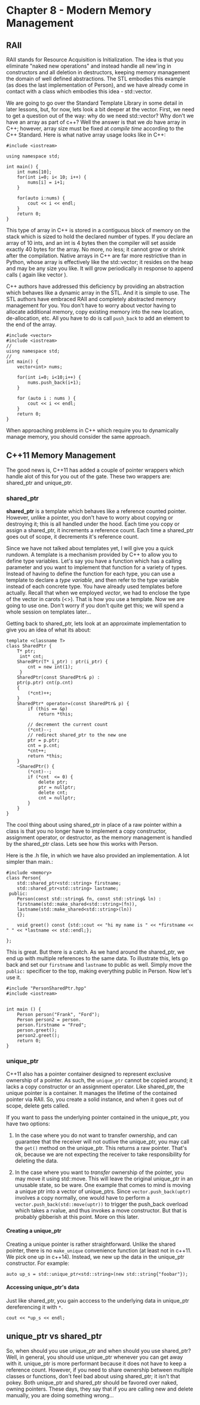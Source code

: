 
# Chapter 8 - Modern Memory Management

## RAII

RAII stands for Resource Acquisition is Initialization. The idea is that you eliminate "naked new operations" and instead handle all new'ing in constructors and all deletion in destructors, keeping memory management the domain of well defined abstractions. The STL embodies this example (as does the last implementation of Person), and we have already come in contact with a class which embodies this idea - std::vector. 
 
 We are going to go over the Standard Template Library in some detail in later lessons, but, for now, lets look a bit deeper at the vector. First, we need to get a question out of the way: why do we need std::vector? Why don't we have an array as part of c++? Well the answer is that we _do_ have array in C++; however, array size must be fixed at _compile_ _time_ according to the C++ Standard. Here is what native array usage looks like in C++:
 
```
#include <iostream>
 
using namespace std;
 
int main() {
    int nums[10];
    for(int i=0; i< 10; i++) {
        nums[i] = i+1;
    }
    
    for(auto i:nums) {
        cout << i << endl;
    }
    return 0;
}
```

This type of array in C++ is stored in a contiguous block of memory on the stack which is sized to hold the declared number of types. If you declare an array of 10 ints, and an int is 4 bytes then the compiler will set asside exactly 40 bytes for the array. No more, no less; it cannot grow or shrink after the compilation. Native arrays in C++ are far more restrictive than in Python, whose array is effectively like the std::vector; it resides on the heap and may be any size you like. It will grow periodically in response to append calls ( again like vector ). 

C++ authors have addressed this deficiency by providing an abstraction which behaves like a dynamic array in the STL. And it is simple to use. The STL authors have embraced RAII and completely abstracted memory management for you. You don't have to worry about vector having to allocate additional memory, copy existing memory into the new location, de-allocation, etc. All you have to do is call `push_back` to add an element to the end of the array. 

```
#include <vector>
#include <iostream>
//
uisng namespace std;
//
int main() {
    vector<int> nums;
    
    for(int i=0; i<10;i++) {
        nums.push_back(i+1); 
    }
    
    for (auto i : nums ) {
        cout << i << endl;
    }
    return 0;
}
```
When approaching problems in C++ which require you to dynamically manage memory, you should consider the same approach. 

## C++11 Memory Management

The good news is, C++11 has added a couple of pointer wrappers which handle alot of this for you out of the gate. These two wrappers are: shared_ptr and unique_ptr. 

### shared_ptr 

**shared_ptr** is a template which behaves like a reference counted pointer. However, unlike a pointer, you don't have to worry about copying or destroying it; this is all handled under the hood. Each time you copy or assign a shared_ptr, it increments a reference count. Each time a shared_ptr goes out of scope, it decrements it's reference count. 

Since we have not talked about templates yet, I will give you a quick rundown. A template is a mechanism provided by C++ to allow you to define type variables. Let's say you have a function which has a calling parameter and you want to implement that function for a variety of types. Instead of having to define the function for each type, you can use a template to declare a *type variable*, and then refer to the type variable instead of each concrete type. You have already used templates before actually. Recall that when we employed *vector*, we had to enclose the type of the vector in carots (<>). That is how you use a template. Now we are going to use one. Don't worry if you don't quite get this; we will spend a whole session on templates later...

Getting back to shared_ptr, lets look at an approximate implementation to give you an idea of what its about:

```
template <classname T>
class SharedPtr {
    T* ptr;
     int* cnt;
    SharedPtr(T* i_ptr) : ptr(i_ptr) {
        cnt = new int(1);
     }
    SharedPtr(const SharedPtr& p) :
    ptr(p.ptr) cnt(p.cnt)
    {
        (*cnt)++;
    }
    SharedPtr* operator=(const SharedPtr& p) {
        if (this == &p)
            return *this;
        
        // decrement the current count
        (*cnt)--;
        // redirect shared_ptr to the new one    
        ptr = p.ptr;
        cnt = p.cnt;
        *cnt++;
        return *this;
    }
    ~SharedPtr() {
        (*cnt)--;
        if (*cnt  <= 0) {
            delete ptr;
            ptr = nullptr;
            delete cnt;
            cnt = nullptr;
        }
    }
}
```

The cool thing about using shared_ptr in place of a raw pointer within a class is that you no longer have to implement a copy constructor, assignment operator, or destructor, as the memory management is handled by the shared_ptr class. Lets see how this works with Person.

Here is the .h file, in which we have also provided an implementation. A lot simpler than main.:

```
#include <memory>
class Person{
    std::shared_ptr<std::string> firstname;
    std::shared_ptr<std::string> lastname;
 public:
    Person(const std::string& fn, const std::string& ln) :
    firstname(std::make_shared<std::string>(fn)), 
    lastname(std::make_shared<std::string>(ln))
    {};
    
    void greet() const {std::cout << "hi my name is " << *firstname << " " << *lastname << std::endl;};
    
};
```

This is great. But there is a catch. As we hand around the shared_ptr, we end up with multiple references to the same data. To illustrate this, lets go back and set our `firstname` and `lastname` to public as well. Simply move the `public:` specificer to the top, making everything public in Person. Now let's use it.

```
#include "PersonSharedPtr.hpp"
#include <iostream>


int main () {
    Person person("Frank", "Ford");
    Person person2 = person.
    person.firstname = "Fred";
    person.greet();
    person2.greet();
    return 0;
}
```

### unique_ptr

C++11 also has a pointer container designed to represent exclusive ownership of a pointer. As such, the ```unique_ptr``` cannot be copied around; it lacks a copy constructor or an assignment operator. Like shared_ptr, the unique pointer is a container. It manages the lifetime of the contained pointer via RAII. So, you create a solid instance, and when it goes out of scope, delete gets called. 

If you want to pass the underlying pointer contained in the unique_ptr, you have two options:

1. In the case where you do not want to transfer ownership, and can guarantee that the receiver will not outlive the unique_ptr, you may call the ```get()``` method on the unique_ptr. This returns a raw pointer. That's ok, because we are not expecting the receiver to take responsibility for deleting the data.

2. In the case where you want to *transfer* ownership of the pointer, you may move it using std::move. This will leave the original unique_ptr in an unusable state, so be ware. One example that comes to mind is moving a unique ptr into a vector of unique_ptrs. Since ```vector.push_back(uptr)``` involves a copy normally, one would have to perform a ```vector.push_back(std::move(uptr))``` to trigger the push_back overload which takes a rvalue, and thus invokes a move constructor. But that is probably gibberish at this point. More on this later. 

#### Creating a unique_ptr

Creating a unique pointer is rather straightforward. Unlike the shared pointer, there is no ```make_unique``` convenience function (at least not in c++11. We pick one up in c++14). Instead, we new up the data in the unique_ptr constructor. For example:

```
auto up_s = std::unique_ptr<std::string>(new std::string{"foobar"});
```

#### Accessing unique_ptr's data

Just like shared_ptr, you gain acccess to the underlying data in unique_ptr dereferencing it with ```*```. 

```
cout << *up_s << endl;
```

## unique_ptr vs shared_ptr

So, when should you use unique_ptr and when should you use shared_ptr? Well, in general, you should use unique_ptr whenever you can get away with it. unique_ptr is more performant because it does not have to keep a reference count. However, if you need to share ownership between multiple classes or functions, don't feel bad about using shared_ptr; it isn't that pokey. Both unique_ptr and shared_ptr should be favored over naked, owning pointers. These days, they say that if you are calling new and delete manually, you are doing something wrong...